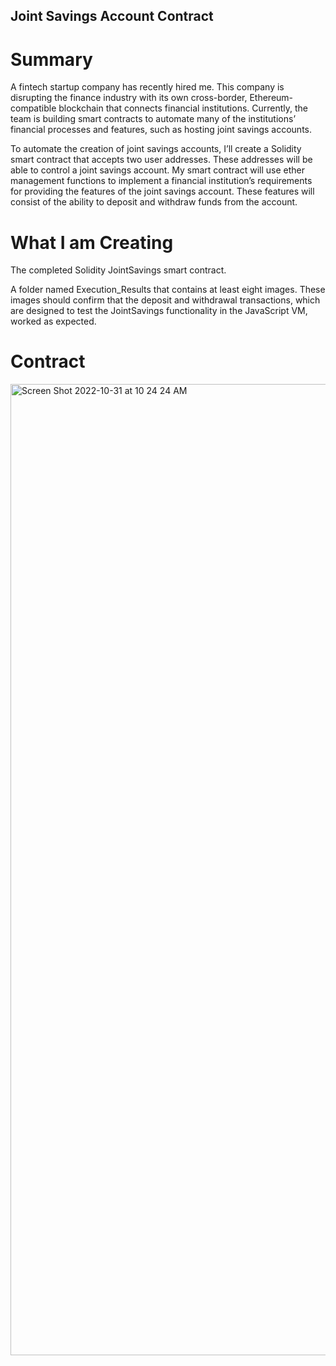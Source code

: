## Joint Savings Account Contract

# Summary

A fintech startup company has recently hired me. This company is disrupting the finance industry with its own cross-border, Ethereum-compatible blockchain that connects financial institutions. Currently, the team is building smart contracts to automate many of the institutions’ financial processes and features, such as hosting joint savings accounts.

To automate the creation of joint savings accounts, I’ll create a Solidity smart contract that accepts two user addresses. These addresses will be able to control a joint savings account. My smart contract will use ether management functions to implement a financial institution’s requirements for providing the features of the joint savings account. These features will consist of the ability to deposit and withdraw funds from the account.

# What I am Creating

The completed Solidity JointSavings smart contract.

A folder named Execution_Results that contains at least eight images. These images should confirm that the deposit and withdrawal transactions, which are designed to test the JointSavings functionality in the JavaScript VM, worked as expected.

# Contract

<img width="1554" alt="Screen Shot 2022-10-31 at 10 24 24 AM" src="https://user-images.githubusercontent.com/107083440/199044946-2a19bc25-0afb-46e5-aaaa-93da15dd93f9.png">
